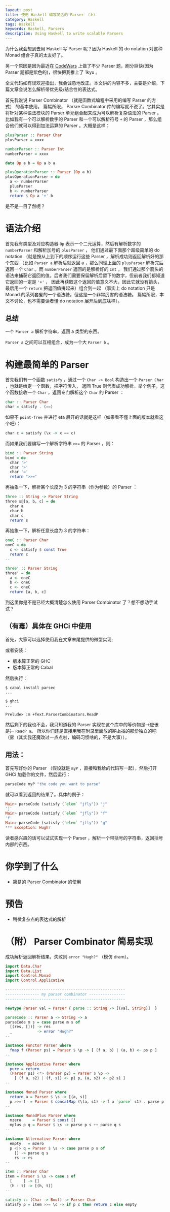 ```yaml
---
layout: post
title: 使用 Haskell 编写灵活的 Parser （上）
category: Haskell
tags: Haskell
keywords: Haskell, Parsers
description: Using Haskell to write scalable Parsers
---
```


为什么我会想到去用 Haskell 写 Parser 呢？因为 Haskell 的 do notation 对这种 Monad 组合子真的太友好了。

另一个原因是因为最近在 [CodeWars](https://www.codewars.com/r/8-drmA) 上做了不少 Parser 题，刷分巨快(因为 Parser 题都是紫色的)，很快把我推上了 1kyu 。

全文代码如有误欢迎指出，我会诚恳地改正。本文讲的内容不多，主要是介绍，下篇文章会说怎么解析带优先级/结合性的表达式。

首先我说说 Parser Combinator （就是函数式编程中采用的编写 Parser 的方式） 的基本使用。
篇幅所限， Parsre Combinator 库的编写就不说了。它其实是将针对某种语法模块的 Parser 单元组合起来成为可以解析复杂语法的 Parser 。
比如我有一个可以解析数字的 Parser 和一个可以解析符号 `+` 的 Parser ，那么组合他们就可以得到加法运算的 Parser 。大概是这样：

```haskell
plusParser :: Parser Char
plusParser = xxxx

numberParser :: Parser Int
numberParser = xxxx

data Op a b = Op a b a

plusOperationParser :: Parser (Op a b)
plusOperationParser = do
  a <- numberParser
  plusParser
  b <- numberParser
  return $ Op a '+' b
```

是不是一目了然呢？

# 语法介绍

首先我有类型及对应构造器 `Op` 表示一个二元运算，然后有解析数字的 `numberParser` 和解析加号的 `plusParser` ，
他们通过最下面那个超级简单的 do notation （就是按从上到下的顺序运行这些 Parser ，解析成功则返回解析好的那个东西
（比如 `Parser a` 解析后就返回 a ，那么同理上面的 `plusParser` 解析完后返回一个 `Char` 。而 `numberParser` 返回的是解析好的 `Int` ，
我们通过那个箭头的语法来捕获它返回的值。后者我们需要保留解析后留下的数字，但前者我们都知道它返回的一定是 `'+'` ，
因此再获取这个返回的值意义不大，因此它就没有箭头，最后用一个 `return` 把返回值拼起来）组合到一起
（事实上 do notation 只是 Monad 的系列套餐的一个语法糖，但这是一个非常厉害的语法糖。
篇幅所限，本文不讨论，也不需要读者懂 do notation 展开后到底啥样）。

## 总结

一个 `Parser a` 解析字符串，返回 a 类型的东西。

`Parser a` 之间可以互相组合，成为一个大 `Parser b` 。

# 构建最简单的 Parser

首先我们有一个函数 `satisfy` ，通过一个 `Char -> Bool` 构造出一个 `Parser Char` ，也就是给定一个函数，把字符传入，
返回 True 则代表成功解析。举个例子，这个函数接收一个 `Char` ，返回专门解析这个 `Char` 的 Parser ：

```haskell
char :: Parser Char
char = satisfy . (==)
```

如果不 `point-free` 并进行 eta 展开的话就是这样（如果看不懂上面的版本就看这个吧）：

```haskell
char c = satisfy (\x -> x == c)
```

而如果我们要编写一个解析字符串 `>>=` 的 Parser ，则：

```haskell
bind :: Parser String
bind = do
  char '>'
  char '>'
  char '='
  return ">>="
```

再抽象一下，解析某个长度为 3 的字符串（作为参数）的 Parser ：

```haskell
three :: String -> Parser String
three s@[a, b, c] = do
  char a
  char b
  char c
  return s
```

再抽象一下，解析任意长度为 3 的字符串：

```haskell
oneC :: Parser Char
oneC = do
  c <- satisfy $ const True
  return c
--

three' :: Parser String
three' = do
  a <- oneC
  b <- oneC
  c <- oneC
  return [a, b, c]
```

到这里你是不是已经大概清楚怎么使用 Parser Combinator 了？想不想动手试试？

## （有毒）具体在 GHCi 中使用

首先，大家可以选择使用我在文章末尾提供的微型实现;

或者安装：

+ 版本算正常的 GHC
+ 版本算正常的 Cabal

然后执行：

```shell
$ cabal install parsec
...

$ ghci
...

Prelude> :m +Text.ParserCombinators.ReadP
```

然后剩下的我也不会，我只知道我的 Parser 实现在这个库中的等价物是~~（应该是）~~ `ReadP a`。
所以你们还是直接用我在附录里面放的~~网上找的~~那份独立的吧（雾（其实我还魔改过一点点啦，编码习惯啥的，不是大事））。

## 用法：

首先写好你的 Parser （假设就是 `myP` ，直接和我给的代码写一起），然后打开 GHCi 加载你的文件，然后运行：

```haskell
parseCode myP "the code you want to parse"
```

就可以看到返回的结果了。具体的例子：

```haskell
Main> parseCode (satisfy (`elem` "jfly")) "j"
'j'
Main> parseCode (satisfy (`elem` "jfly")) "f"
'f'
Main> parseCode (satisfy (`elem` "jfly")) "g"
*** Exception: Hugh?
```

读者感兴趣的话可以试试实现一个 Parser ，解析一个带括号的字符串，返回括号内部的东西。

# 你学到了什么

+ 简易的 Parser Combinator 的使用

# 预告

+ 稍微复杂点的表达式的解析

# （附） Parser Combinator 简易实现

成功解析返回解析结果，失败则 `error "Hugh?"` （模仿 dram）。

```haskell
import Data.Char
import Data.List
import Control.Monad
import Control.Applicative

-----------------------------------------------------
--------------- my parser combinator ----------------
-----------------------------------------------------

newtype Parser val = Parser { parse :: String -> [(val, String)]  }

parseCode :: Parser a -> String -> a
parseCode m s = case parse m s of
  [(res, [])] -> res
  _           -> error "Hugh?"
--

instance Functor Parser where
  fmap f (Parser ps) = Parser $ \p -> [ (f a, b) | (a, b) <- ps p ]
--

instance Applicative Parser where
  pure = return
  (Parser p1) <*> (Parser p2) = Parser $ \p ->
    [ (f a, s2) | (f, s1) <- p1 p, (a, s2) <- p2 s1 ]
--

instance Monad Parser where
  return a = Parser $ \s -> [(a, s)]
  p >>= f  = Parser $ concatMap (\(a, s1) -> f a `parse` s1) . parse p
--

instance MonadPlus Parser where
  mzero     = Parser $ const []
  mplus p q = Parser $ \s -> parse p s ++ parse q s
--

instance Alternative Parser where
  empty   = mzero
  p <|> q = Parser $ \s -> case parse p s of
    [] -> parse q s
    rs -> rs
--

item :: Parser Char
item = Parser $ \s -> case s of
  [     ] -> []
  (h : t) -> [(h, t)]
--

satisfy :: (Char -> Bool) -> Parser Char
satisfy p = item >>= \c -> if p c then return c else empty
```
